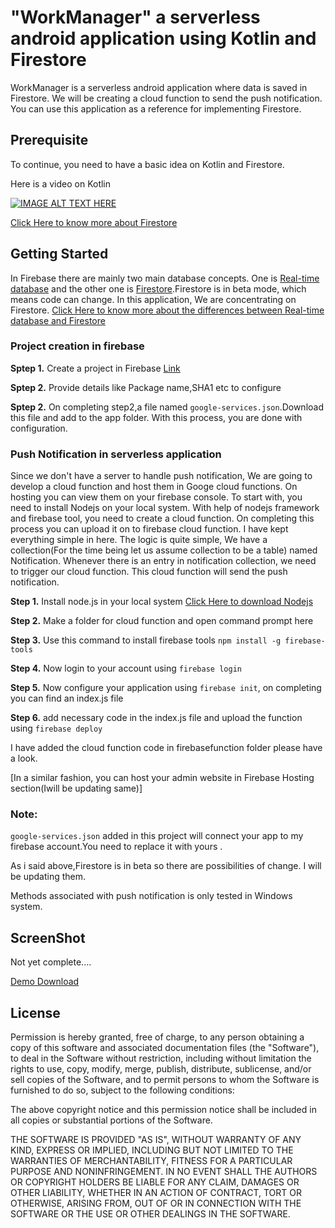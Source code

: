 # "WorkManager" a serverless android application using Kotlin and Firestore

WorkManager is a serverless android application where data is saved in Firestore. We will be creating a cloud function to send the push notification. You can use this application as a reference for implementing Firestore.

## Prerequisite
To continue, you need to have a  basic idea on Kotlin and Firestore.

Here is a video on Kotlin


[![IMAGE ALT TEXT HERE](https://i1.ytimg.com/vi/ZIHnQQsfvD4/0.jpg)](https://www.youtube.com/watch?v=ZIHnQQsfvD4&t=20s)


[Click Here to know more about Firestore](https://firebase.google.com/docs/firestore/quickstart")

## Getting Started
In Firebase there are mainly two main database concepts. One is [Real-time database](https://firebase.google.com/docs/database/")  and the other one is [Firestore](https://firebase.google.com/docs/firestore/").Firestore is in beta mode, which means code can change. In this application, We are concentrating on Firestore.
[Click Here to know more about the differences between Real-time database and Firestore](https://firebase.google.com/docs/database/rtdb-vs-firestore")


### Project creation in firebase
**Sptep 1.** Create a project in Firebase [Link](https://firebase.google.com/docs/firestore/quickstart")

**Sptep 2.** Provide  details like Package name,SHA1 etc to configure

**Sptep 2.** On completing step2,a file named `google-services.json`.Download this file and add to the app folder. With this process, you are done with configuration.

### Push Notification in serverless application

Since we don't have a server to handle push notification, We are going to develop a cloud function and host them in Googe cloud functions. On hosting you can view them on your firebase console.
To start with, you need to install Nodejs on your local system. With help of nodejs framework and firebase tool, you need to create a cloud function. On completing this process you can upload it on to firebase cloud function. I have kept everything simple in here. The logic is quite simple, We have a collection(For the time being let us assume collection to be a table) named Notification. Whenever there is an entry in notification collection, we need to trigger our cloud function. This cloud function will send the push notification.

**Step 1.** Install node.js in your local system [ Click Here to download Nodejs](https://nodejs.org/en/") 

**Step 2.** Make a folder for cloud function and open command prompt here

**Step 3.** Use this command to install firebase tools `npm install -g firebase-tools`

**Step 4.** Now login to your account using `firebase login`

**Step 5.** Now configure your application using `firebase init`, on completing you can find an index.js file

**Step 6.** add necessary code in the index.js file and upload the function using `firebase deploy` 

I have added the cloud function code in firebasefunction folder please have a look.

[In a similar fashion, you can host your admin website in Firebase Hosting section(Iwill be updating same)]

### Note:
`google-services.json` added in this project will connect your app to my firebase account.You need to replace it with yours .

As i said above,Firestore is in beta so there are possibilities of change. I will be updating them.

Methods associated with push notification is only tested in Windows system.


## ScreenShot

Not yet complete....

[Demo Download](https://github.com/appitiza/workmanager/tree/master/app/release/app-release.apk)

## License


Permission is hereby granted, free of charge, to any person obtaining a copy of this software and associated documentation files (the "Software"), to deal in the Software without restriction, including without limitation the rights to use, copy, modify, merge, publish, distribute, sublicense, and/or sell copies of the Software, and to permit persons to whom the Software is furnished to do so, subject to the following conditions:

The above copyright notice and this permission notice shall be included in all copies or substantial portions of the Software.

THE SOFTWARE IS PROVIDED "AS IS", WITHOUT WARRANTY OF ANY KIND, EXPRESS OR IMPLIED, INCLUDING BUT NOT LIMITED TO THE WARRANTIES OF MERCHANTABILITY, FITNESS FOR A PARTICULAR PURPOSE AND NONINFRINGEMENT. IN NO EVENT SHALL THE AUTHORS OR COPYRIGHT HOLDERS BE LIABLE FOR ANY CLAIM, DAMAGES OR OTHER LIABILITY, WHETHER IN AN ACTION OF CONTRACT, TORT OR OTHERWISE, ARISING FROM, OUT OF OR IN CONNECTION WITH THE SOFTWARE OR THE USE OR OTHER DEALINGS IN THE SOFTWARE.
